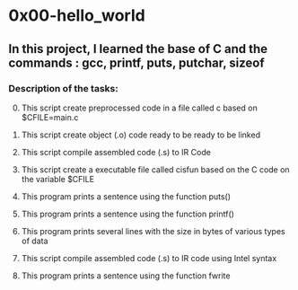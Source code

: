 # 0x00-hello_world

## In this project, I learned the base of C and the commands : gcc, printf, puts, putchar, sizeof

### Description of the tasks:

0. This script create preprocessed code in a file called c based on $CFILE=main.c

1. This script create object (.o) code ready to be ready to be linked

2. This script compile assembled code (.s) to IR Code

3. This script create a executable file called cisfun based on the C code on the variable $CFILE

4. This program prints a sentence using the function puts()

5. This program prints a sentence using the function printf()

6. This program prints several lines with the size in bytes of various types of data

100. This script compile assembled code (.s) to IR code using Intel syntax

101. This program prints a sentence using the function fwrite
